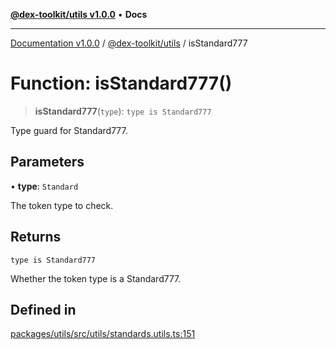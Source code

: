 [**@dex-toolkit/utils v1.0.0**](../README.md) • **Docs**

***

[Documentation v1.0.0](../../../packages.md) / [@dex-toolkit/utils](../README.md) / isStandard777

# Function: isStandard777()

> **isStandard777**(`type`): `type is Standard777`

Type guard for Standard777.

## Parameters

• **type**: `Standard`

The token type to check.

## Returns

`type is Standard777`

Whether the token type is a Standard777.

## Defined in

[packages/utils/src/utils/standards.utils.ts:151](https://github.com/niZmosis/dex-toolkit/blob/3d8b41b44787b30fbea5de3ab4737662ffb61bc8/packages/utils/src/utils/standards.utils.ts#L151)
